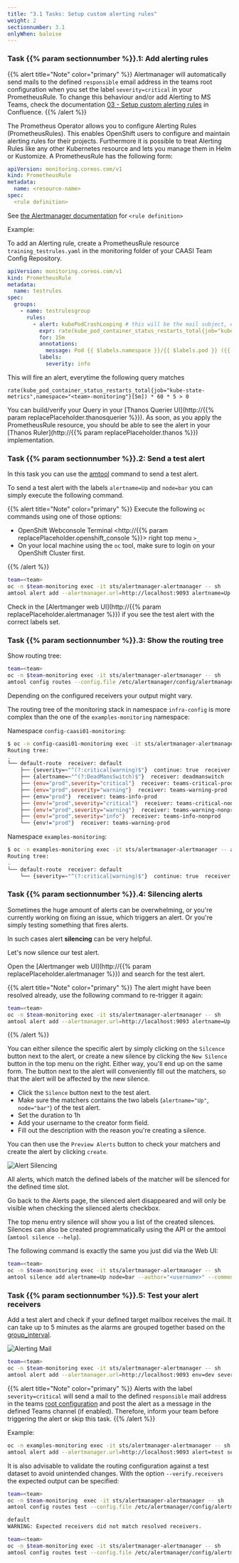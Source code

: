 ```yaml
---
title: "3.1 Tasks: Setup custom alerting rules"
weight: 2
sectionnumber: 3.1
onlyWhen: baloise
---
```


### Task {{% param sectionnumber %}}.1: Add alerting rules

{{% alert title="Note" color="primary" %}}
Alertmanager will automatically send mails to the defined `responsible` email address in the teams root configuration when you set the label `severity=critical` in your PrometheusRule.
To change this behaviour and/or add Alerting to MS Teams, check the documentation [03 - Setup custom alerting rules](https://confluence.baloisenet.com/atlassian/display/BALMATE/03+-+Setup+custom+alerting+rules#id-03Setupcustomalertingrules-Alerting) in Confluence.
{{% /alert %}}

The Prometheus Operator allows you to configure Alerting Rules (PrometheusRules). This enables OpenShift users to configure and maintain alerting rules for their projects. Furthermore it is possible to treat Alerting Rules like any other Kubernetes resource and lets you manage them in Helm or Kustomize. A PrometheusRule has the following form:

```yaml
apiVersion: monitoring.coreos.com/v1
kind: PrometheusRule
metadata:
  name: <resource-name>
spec:
  <rule definition>
```

See [the Alertmanager documentation](https://prometheus.io/docs/prometheus/latest/configuration/alerting_rules/) for `<rule definition>`

Example:

To add an Alerting rule, create a PrometheusRule resource `training_testrules.yaml` in the monitoring folder of your CAASI Team Config Repository.

```yaml
apiVersion: monitoring.coreos.com/v1
kind: PrometheusRule
metadata:
  name: testrules
spec:
  groups:
    - name: testrulesgroup
      rules:
        - alert: kubePodCrashLooping # this will be the mail subject, enter which ever text you want
          expr: rate(kube_pod_container_status_restarts_total{job="kube-state-metrics",namespace="<team>-monitoring"}[5m]) * 60 * 5 > 0
          for: 15m
          annotations:
            message: Pod {{ $labels.namespace }}/{{ $labels.pod }} ({{ $labels.container }}) is restarting {{ printf "%.2f" $value }} times / 5 minutes.
          labels:
            severity: info
```

This will fire an alert, everytime the following query matches

```
rate(kube_pod_container_status_restarts_total{job="kube-state-metrics",namespace="<team>-monitoring"}[5m]) * 60 * 5 > 0
```

You can build/verify your Query in your [Thanos Querier UI](http://{{% param replacePlaceholder.thanosquerier %}}). As soon, as you apply the PrometheusRule resource, you should be able to see the alert in your [Thanos Ruler](http://{{% param replacePlaceholder.thanos %}}) implementation.

### Task {{% param sectionnumber %}}.2: Send a test alert

In this task you can use the [amtool](https://github.com/prometheus/alertmanager#amtool) command to send a test alert.

To send a test alert with the labels `alertname=Up` and `node=bar` you can simply execute the following command.

{{% alert title="Note" color="primary" %}}
Execute the following `oc` commands using one of those options:

* OpenShift Webconsole Terminal <http://{{% param replacePlaceholder.openshift_console %}}> right top menu `>_`
* On your local machine using the `oc` tool, make sure to login on your OpenShift Cluster first.

{{% /alert %}}

```bash
team=<team>
oc -n $team-monitoring exec -it sts/alertmanager-alertmanager -- sh
amtool alert add --alertmanager.url=http://localhost:9093 alertname=Up node=bar
```

Check in the [Alertmanger web UI](http://{{% param replacePlaceholder.alertmanager %}}) if you see the test alert with the correct labels set.

### Task {{% param sectionnumber %}}.3: Show the routing tree

Show routing tree:

```bash
team=<team>
oc -n $team-monitoring exec -it sts/alertmanager-alertmanager -- sh
amtool config routes --config.file /etc/alertmanager/config/alertmanager.yaml
```

Depending on the configured receivers your output might vary.

The routing tree of the monitoring stack in namespace `infra-config` is more complex than the one of the `examples-monitoring` namespace:

Namespace `config-caasi01-monitoring`:

```bash
$ oc -n config-caasi01-monitoring exec -it sts/alertmanager-alertmanager -- amtool config routes --config.file /etc/alertmanager/config/alertmanager.yaml
Routing tree:
.
└── default-route  receiver: default
    ├── {severity=~"^(?:critical|warning)$"}  continue: true  receiver: mail-critical
    ├── {alertname=~"^(?:DeadMansSwitch)$"}  receiver: deadmanswitch
    ├── {env="prod",severity="critical"}  receiver: teams-critical-prod
    ├── {env="prod",severity="warning"}  receiver: teams-warning-prod
    ├── {env="prod"}  receiver: teams-info-prod
    ├── {env!="prod",severity="critical"}  receiver: teams-critical-nonprod
    ├── {env!="prod",severity="warning"}  receiver: teams-warning-nonprod
    ├── {env!="prod",severity="info"}  receiver: teams-info-nonprod
    └── {env!="prod"}  receiver: teams-warning-prod
```

Namespace `examples-monitoring`:

```bash
$ oc -n examples-monitoring exec -it sts/alertmanager-alertmanager -- amtool config routes --config.file /etc/alertmanager/config/alertmanager.yaml
Routing tree:
.
└── default-route  receiver: default
    └── {severity=~"^(?:critical|warning)$"}  continue: true  receiver: mail-critical
```

### Task {{% param sectionnumber %}}.4: Silencing alerts

Sometimes the huge amount of alerts can be overwhelming, or you're currently working on fixing an issue, which triggers an alert. Or you're simply testing something that fires alerts.

In such cases alert **silencing** can be very helpful.

Let's now silence our test alert.

Open the [Alertmanger web UI](http://{{% param replacePlaceholder.alertmanager %}}) and search for the test alert.

{{% alert title="Note" color="primary" %}}
The alert might have been resolved already, use the following command to re-trigger it again:

```bash
team=<team>
oc -n $team-monitoring exec -it sts/alertmanager-alertmanager -- sh
amtool alert add --alertmanager.url=http://localhost:9093 alertname=Up node=bar
```

{{% /alert %}}

You can either silence the specific alert by simply clicking on the `Silcence` button next to the alert, or create a new silence by clicking the `New Silence` button in the top menu on the right.
Either way, you'll end up on the same form. The button next to the alert will conveniently fill out the matchers, so that the alert will be affected by the new silence.

* Click the `Silence` button next to the test alert.
* Make sure the matchers contains the two labels (`alertname="Up"`, `node="bar"`) of the test alert.
* Set the duration to 1h
* Add your username to the creator form field.
* Fill out the description with the reason you're creating a silence.

You can then use the `Preview Alerts` button to check your matchers and create the alert by clicking `create`.

![Alert Silencing](../alert-new-silence.png)

All alerts, which match the defined labels of the matcher will be silenced for the defined time slot.

Go back to the Alerts page, the silenced alert disappeared and will only be visible when checking the silenced alerts checkbox.

The top menu entry silence will show you a list of the created silences. Silences can also be created programmatically using the API or the amtool (`amtool silence --help`).

The following command is exactly the same you just did via the Web UI:

```bash
team=<team>
oc -n $team-monitoring exec -it sts/alertmanager-alertmanager -- sh
amtool silence add alertname=Up node=bar --author="<username>" --comment="I'm testing the silences" --alertmanager.url=http://localhost:9093
```

### Task {{% param sectionnumber %}}.5: Test your alert receivers

Add a test alert and check if your defined target mailbox receives the mail. It can take up to 5 minutes as the alarms are grouped together based on the [group_interval](https://prometheus.io/docs/alerting/latest/configuration/#route).

![Alerting Mail](../alert-mail.png)

```bash
team=<team>
oc -n $team-monitoring exec -it sts/alertmanager-alertmanager -- sh
amtool alert add --alertmanager.url=http://localhost:9093 env=dev severity=critical
```

{{% alert title="Note" color="primary" %}}
Alerts with the label `severity=critical` will send a mail to the defined `responsible` mail address in the teams [root configuration](https://bitbucket.balgroupit.com/projects/OSDPL/repos/apps-global-config/browse) and post the alert as a message in the defined Teams channel (if enabled).
Therefore, inform your team before triggering the alert or skip this task.
{{% /alert %}}


Example:

```bash
oc -n examples-monitoring exec -it sts/alertmanager-alertmanager -- sh
amtool alert add --alertmanager.url=http://localhost:9093 alert=test severity=critical
```

It is also advisable to validate the routing configuration against a test dataset to avoid unintended changes. With the option `--verify.receivers` the expected output can be specified:

```bash
team=<team>
oc -n $team-monitoring  exec -it sts/alertmanager-alertmanager -- sh
amtool config routes test --config.file /etc/alertmanager/config/alertmanager.yaml --verify.receivers=mail-critical env=dev severity=info
```

```bash
default
WARNING: Expected receivers did not match resolved receivers.
```

```bash
team=<team>
oc -n $team-monitoring exec -it sts/alertmanager-alertmanager -- sh
amtool config routes test --config.file /etc/alertmanager/config/alertmanager.yaml --verify.receivers=mail-critical env=prod severity=critical
```
